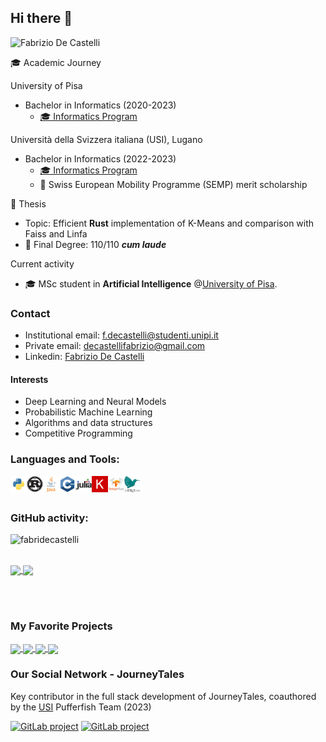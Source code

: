 ## Hi there 👋

<p align="left"> <img src="https://komarev.com/ghpvc/?username=FabriDeCastelli&label=Profile%20views&color=0e75b6&style=flat" alt="Fabrizio De Castelli" /> </p>

🎓 Academic Journey

University of Pisa
- Bachelor in Informatics (2020-2023)
  - <a href='https://didattica.di.unipi.it/laurea-in-informatica/' target="_blank">🎓 Informatics Program</a>
  
Università della Svizzera italiana (USI), Lugano
- Bachelor in Informatics (2022-2023)
  - <a href='https://www.usi.ch/en/education/bachelor/informatics' target="_blank">🎓 Informatics Program</a>
  - 🏅 Swiss European Mobility Programme (SEMP) merit scholarship
 
📜 Thesis
- Topic: Efficient <b>Rust</b> implementation of K-Means and comparison with Faiss and Linfa
- 🎯 Final Degree: 110/110 ___cum laude___
    
Current activity
- 🎓 MSc student in <b>Artificial Intelligence</b> @<a href='https://didattica.di.unipi.it/en/master-programme-in-computer-science/curricula-2/curriculum-%c2%93artificial-intelligence%c2%94-2/' target="_blank">University of Pisa</a>.

### Contact
- Institutional email: <a href= "mailto:d.goglia@studenti.unipi.it" target="_blank">f.decastelli@studenti.unipi.it</a>
- Private email: <a href= "mailto:decastellifabrizio@gmail.com" target="_blank">decastellifabrizio@gmail.com</a>
- Linkedin: <a href='https://www.linkedin.com/in/fabriziodecastelli/' target="_blank">Fabrizio De Castelli</a>

#### Interests
- Deep Learning and Neural Models
- Probabilistic Machine Learning
- Algorithms and data structures
- Competitive Programming

### Languages and Tools: 

<div>
<img width="26px" align="left" src="https://raw.githubusercontent.com/github/explore/80688e429a7d4ef2fca1e82350fe8e3517d3494d/topics/python/python.png">
<img width="26px" align="left" src="https://raw.githubusercontent.com/github/explore/80688e429a7d4ef2fca1e82350fe8e3517d3494d/topics/rust/rust.png">
<img width="26px" align="left" src="https://raw.githubusercontent.com/github/explore/80688e429a7d4ef2fca1e82350fe8e3517d3494d/topics/java/java.png">
  
<img width="26px" align="left" src="https://raw.githubusercontent.com/github/explore/80688e429a7d4ef2fca1e82350fe8e3517d3494d/topics/cpp/cpp.png">
<img align="left" alt="" width="26px" src="https://raw.githubusercontent.com/github/explore/80688e429a7d4ef2fca1e82350fe8e3517d3494d/topics/julia/julia.png">
<img align="left" alt="Keras" width="26px" src="https://raw.githubusercontent.com/github/explore/cf9a84017e3cdd93aeb635d9b85379ba67d62031/topics/keras/keras.png">
<img align="left" alt="Tensorflow" width="26px" src="https://raw.githubusercontent.com/github/explore/80688e429a7d4ef2fca1e82350fe8e3517d3494d/topics/tensorflow/tensorflow.png">
<img align="left" alt="" width="26px" src="https://raw.githubusercontent.com/github/explore/80688e429a7d4ef2fca1e82350fe8e3517d3494d/topics/latex/latex.png">
</div>

<br/><br/>
### GitHub activity:
<!-- TROPHY -->
<p align="left"> <img src="https://github-profile-trophy.vercel.app/?username=fabridecastelli&theme=gruvbox&no-bg=true" alt="fabridecastelli" /> </p>

<br/>

<!-- STATISTICS -->
<a href="https://github.com/fabridecastelli">
  <img align="center" src="https://github-readme-stats.vercel.app/api?username=fabridecastelli&layout=compact&theme=calm&show_icons=true" />
</a>

<!-- LANGUAGES -->
<a href="https://github.com/fabridecastelli">
  <img align="center" src="https://github-readme-stats.vercel.app/api/top-langs/?username=fabridecastelli&layout=compact&theme=calm&hide=jupyter%20notebook,html,css,xslt,shell" />
</a>

<br/><br/>

### My Favorite Projects

<a href="https://github.com/FabriDeCastelli/Ant-Colony-System">
  <img align="center" src="https://github-readme-stats.vercel.app/api/pin/?username=fabridecastelli&repo=Ant-Colony-System&theme=nightowl" />
</a>
<a href="https://github.com/FabriDeCastelli/Wordle">
  <img align="center" src="https://github-readme-stats.vercel.app/api/pin/?username=fabridecastelli&repo=Wordle&theme=nightowl" />
</a>
<a href="https://github.com/FabriDeCastelli/RayTracer">
  <img align="center" src="https://github-readme-stats.vercel.app/api/pin/?username=fabridecastelli&repo=RayTracer&theme=nightowl" />
</a>
<a href="https://github.com/FabriDeCastelli/competitive-programming">
  <img align="center" src="https://github-readme-stats.vercel.app/api/pin/?username=fabridecastelli&repo=competitive-programming&theme=nightowl" />
</a>


### Our Social Network - JourneyTales

Key contributor in the full stack development of JourneyTales, coauthored by the <a href="https://www.usi.ch/it"> USI</a> Pufferfish Team (2023) 

[![GitLab project](https://img.shields.io/static/v1?label=GitLab&message=Journeytales%20Frontend&color=blue)](https://gitlab.com/usi-si-oss/teaching/projects-showcase/sa4/team-4-pufferfish/frontend)
[![GitLab project](https://img.shields.io/static/v1?label=GitLab&message=Journeytales%20Backend&color=blue)](https://gitlab.com/usi-si-oss/teaching/projects-showcase/sa4/team-4-pufferfish/backend)
